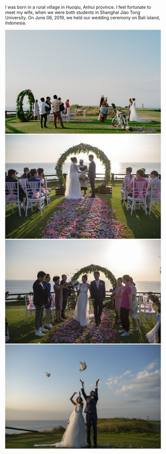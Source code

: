 I was born in a rural village in Huoqiu, Anhui province. I feel fortunate to meet my wife, when we were both students in Shanghai Jiao Tong University. On June 08, 2019, we held our wedding ceremony on Bali island, Indonesia. 

![alt-text-1](wed1.jpg "wedding preclude") 
![alt-text-2](wed2.jpg "testimony")
![alt-text-2](wed3.jpg "flower rain")
![alt-text-2](wed4.jpg "release peagon")